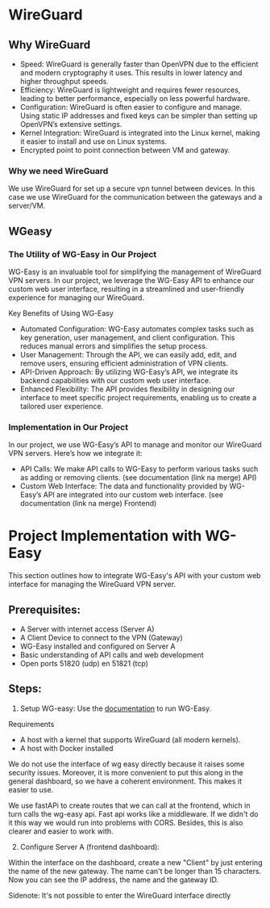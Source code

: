 # WireGuard
## Why WireGuard
- Speed: WireGuard is generally faster than OpenVPN due to the efficient and modern cryptography it uses. This results in lower latency and higher throughput speeds.
- Efficiency: WireGuard is lightweight and requires fewer resources, leading to better performance, especially on less powerful hardware.
- Configuration: WireGuard is often easier to configure and manage. Using static IP addresses and fixed keys can be simpler than setting up OpenVPN’s extensive settings.
- Kernel Integration: WireGuard is integrated into the Linux kernel, making it easier to install and use on Linux systems.
- Encrypted point to point connection between VM and gateway.  

### Why we need WireGuard
We use WireGuard for set up a secure vpn tunnel between devices. In this case we use WireGuard for the communication between the gateways and a server/VM. 

## WGeasy 
### The Utility of WG-Easy in Our Project
WG-Easy is an invaluable tool for simplifying the management of WireGuard VPN servers.  In our project, we leverage the WG-Easy API to enhance our custom web user interface, resulting in a streamlined and user-friendly experience for managing our WireGuard.

Key Benefits of Using WG-Easy
- Automated Configuration: WG-Easy automates complex tasks such as key generation, user management, and client configuration. This reduces manual errors and simplifies the setup process.
- User Management: Through the API, we can easily add, edit, and remove users, ensuring efficient administration of VPN clients.
- API-Driven Approach: By utilizing WG-Easy’s API, we integrate its backend capabilities with our custom web user interface. 
- Enhanced Flexibility: The API provides flexibility in designing our interface to meet specific project requirements, enabling us to create a tailored user experience.

### Implementation in Our Project
In our project, we use WG-Easy’s API to manage and monitor our WireGuard VPN servers. Here’s how we integrate it:

- API Calls: We make API calls to WG-Easy to perform various tasks such as adding or removing clients. (see documentation (link na merge) API)
- Custom Web Interface: The data and functionality provided by WG-Easy’s API are integrated into our custom web interface. (see documentation (link na merge) Frontend)

# Project Implementation with WG-Easy
This section outlines how to integrate WG-Easy's API with your custom web interface for managing the WireGuard VPN server.

## Prerequisites:

- A Server with internet access (Server A) 
- A Client Device to connect to the VPN (Gateway)
- WG-Easy installed and configured on Server A
- Basic understanding of API calls and web development
- Open ports 51820 (udp) en 51821 (tcp)

## Steps:
1. Setup WG-easy:
Use the [documentation](https://github.com/wg-easy/wg-easy/blob/master/README.md) to run WG-Easy. 

Requirements
- A host with a kernel that supports WireGuard (all modern kernels).
- A host with Docker installed

We do not use the interface of wg easy directly because it raises some security issues. Moreover, it is more convenient to put this along in the general dashboard, so we have a coherent environment. This makes it easier to use. 

We use fastAPi to create routes that we can call at the frontend, which in turn calls the wg-easy api. Fast api works like a middleware. If we didn't do it this way we would run into problems with CORS. Besides, this is also clearer and easier to work with. 

2. Configure Server A (frontend dashboard):

Within the interface on the dashboard, create a new "Client" by just entering the name of the new gateway. The name can't be longer than 15 characters. Now you can see the IP address, the name and the gateway ID. 

Sidenote: It's not possible to enter the WireGuard interface directly
